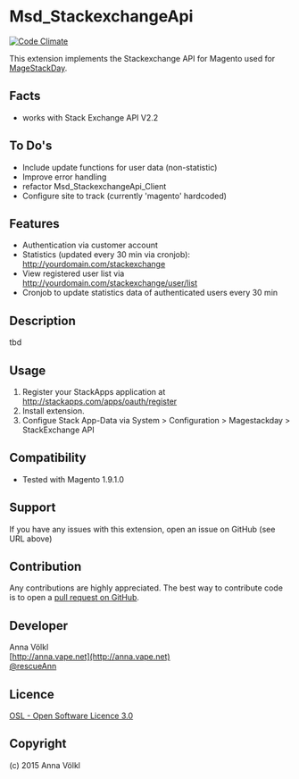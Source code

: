 Msd_StackexchangeApi
================
[![Code Climate](https://codeclimate.com/github/avoelkl/Msd_StackexchangeApi/badges/gpa.svg)](https://codeclimate.com/github/avoelkl/Msd_StackexchangeApi)

This extension implements the Stackexchange API for Magento used for [MageStackDay](http://www.magestackday.com).

Facts
-----
- works with Stack Exchange API V2.2

To Do's
-----
* Include update functions for user data (non-statistic)
* Improve error handling
* refactor Msd_StackexchangeApi_Client
* Configure site to track (currently 'magento' hardcoded)


Features
-----------
* Authentication via customer account
* Statistics (updated every 30 min via cronjob): http://yourdomain.com/stackexchange
* View registered user list via http://yourdomain.com/stackexchange/user/list
* Cronjob to update statistics data of authenticated users every 30 min

Description
-----------
tbd

Usage
-----
1. Register your StackApps application at http://stackapps.com/apps/oauth/register
2. Install extension.
3. Configue Stack App-Data via System > Configuration > Magestackday > StackExchange API

Compatibility
-------------
- Tested with Magento 1.9.1.0

Support
-------
If you have any issues with this extension, open an issue on GitHub (see URL above)

Contribution
------------
Any contributions are highly appreciated. The best way to contribute code is to open a
[pull request on GitHub](https://help.github.com/articles/using-pull-requests).

Developer
---------
Anna Völkl  
[http://anna.vape.net](http://anna.vape.net)  
[@rescueAnn](https://twitter.com/rescueAnn)

Licence
-------
[OSL - Open Software Licence 3.0](http://opensource.org/licenses/osl-3.0.php)

Copyright
---------
(c) 2015 Anna Völkl
